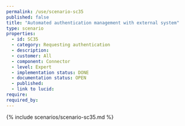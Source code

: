```yaml
---
permalink: /use/scenario-sc35
published: false
title: "Automated authentication management with external system"
type: scenario
properties:
  - id: SC35
  - category: Requesting authentication
  - description:
  - customer: All
  - component: Connector
  - level: Expert
  - implementation status: DONE
  - documentation status: OPEN
  - published:
  - link to lucid:
require:
required_by:
---
```


{% include scenarios/scenario-sc35.md %}
